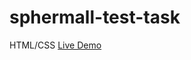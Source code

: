 # sphermall-test-task
HTML/CSS
[Live Demo](https://dimasyands.github.io/sphermall-test-task/index.html)

